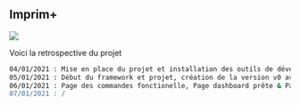 ## Imprim+


<img src="https://i.imgur.com/C33GrZy_d.webp?maxwidth=760&fidelity=grand">

Voici la retrospective du projet

```bash
04/01/2021 : Mise en place du projet et installation des outils de développement
05/01/2021 : Début du framework et projet, création de la version v0 avec quelques fonctionnalitées
06/01/2021 : Page des commandes fonctionelle, Page dashboard prête & Page chiffre d 'affaire en construction
07/01/2021 : /
```
